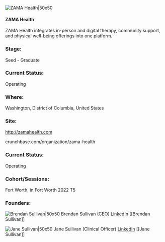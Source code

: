 

![ZAMA Health|50x50](https://apimg.techstars.com/profiles/1662151795629_230232.png)

#### ZAMA Health
ZAMA Health integrates in-person and digital therapy, community support, and physical well-being offerings into one platform.

### Stage: 
Seed - Graduate 

### Current Status: 
Operating

### Where:
Washington, District of Columbia, United States

### Site:
http://zamahealth.com



crunchbase.com/organization/zama-health

### Current Status: 
Operating

### Cohort/Sessions: 
Fort Worth, in Fort Worth 2022 T5

### Founders: 

![Brendan Sullivan|50x50](https://www.f6s.com/static-resource/images/profile-placeholder-user.jpg) Brendan Sullivan (CEO) [LinkedIn](https://linkedin.com/in/brendan-sullivan-2757b1ab) [[Brendan Sullivan]]

![Jane Sullivan|50x50]() Jane Sullivan (Clinical Officer) [LinkedIn](https://linkedin.com/in/jane-sullivan-8573a76a) [[Jane Sullivan]]


